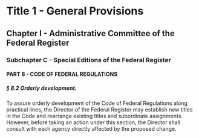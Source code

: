 
# Title 1 - General Provisions
## Chapter I - Administrative Committee of the Federal Register
### Subchapter C - Special Editions of the Federal Register
#### PART 8 - CODE OF FEDERAL REGULATIONS
##### § 8.2 Orderly development.

To assure orderly development of the Code of Federal Regulations along practical lines, the Director of the Federal Register may establish new titles in the Code and rearrange existing titles and subordinate assignments. However, before taking an action under this section, the Director shall consult with each agency directly affected by the proposed change.

